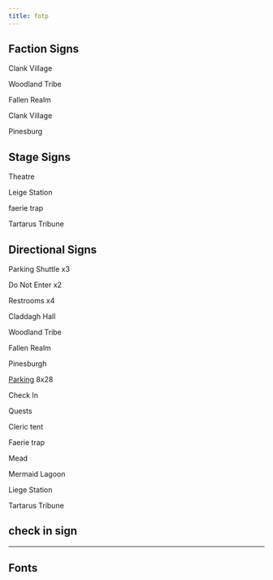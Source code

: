 ```yaml
---
title: fotp
---
```


## Faction Signs

Clank Village 

Woodland Tribe

Fallen Realm

Clank Village 

Pinesburg

## Stage Signs

Theatre

Leige Station

faerie trap

Tartarus Tribune

## Directional Signs

Parking Shuttle x3

Do Not Enter x2

Restrooms x4

Claddagh Hall

Woodland Tribe

Fallen Realm

Pinesburgh

[Parking](/fotp/parking.svg) 8x28 

Check In

Quests

Cleric tent

Faerie trap

Mead

Mermaid Lagoon

Liege Station

Tartarus Tribune

## check in sign



---



## Fonts
